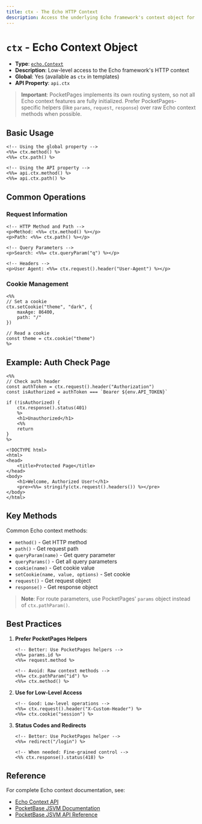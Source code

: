 ```yaml
---
title: ctx - The Echo HTTP Context
description: Access the underlying Echo framework's context object for low-level HTTP operations.
---
```


# `ctx` - Echo Context Object

- **Type**: [`echo.Context`](https://pocketbase.io/jsvm/interfaces/echo.Context.html)
- **Description**: Low-level access to the Echo framework's HTTP context
- **Global**: Yes (available as `ctx` in templates)
- **API Property**: `api.ctx`

> **Important**: PocketPages implements its own routing system, so not all Echo context features are fully initialized. Prefer PocketPages-specific helpers (like `params`, `request`, `response`) over raw Echo context methods when possible.

## Basic Usage

```ejs
<!-- Using the global property -->
<%%= ctx.method() %>
<%%= ctx.path() %>

<!-- Using the API property -->
<%%= api.ctx.method() %>
<%%= api.ctx.path() %>
```

## Common Operations

### Request Information

```ejs
<!-- HTTP Method and Path -->
<p>Method: <%%= ctx.method() %></p>
<p>Path: <%%= ctx.path() %></p>

<!-- Query Parameters -->
<p>Search: <%%= ctx.queryParam("q") %></p>

<!-- Headers -->
<p>User Agent: <%%= ctx.request().header("User-Agent") %></p>
```

### Cookie Management

```ejs
<%%
// Set a cookie
ctx.setCookie("theme", "dark", {
    maxAge: 86400,
    path: "/"
})

// Read a cookie
const theme = ctx.cookie("theme")
%>
```

## Example: Auth Check Page

```ejs
<%%
// Check auth header
const authToken = ctx.request().header("Authorization")
const isAuthorized = authToken === `Bearer ${env.API_TOKEN}`

if (!isAuthorized) {
    ctx.response().status(401)
    %>
    <h1>Unauthorized</h1>
    <%%
    return
}
%>

<!DOCTYPE html>
<html>
<head>
    <title>Protected Page</title>
</head>
<body>
    <h1>Welcome, Authorized User!</h1>
    <pre><%%= stringify(ctx.request().headers()) %></pre>
</body>
</html>
```

## Key Methods

Common Echo context methods:

- `method()` - Get HTTP method
- `path()` - Get request path
- `queryParam(name)` - Get query parameter
- `queryParams()` - Get all query parameters
- `cookie(name)` - Get cookie value
- `setCookie(name, value, options)` - Set cookie
- `request()` - Get request object
- `response()` - Get response object

> **Note**: For route parameters, use PocketPages' `params` object instead of `ctx.pathParam()`.

## Best Practices

1. **Prefer PocketPages Helpers**

   ```ejs
   <!-- Better: Use PocketPages helpers -->
   <%%= params.id %>
   <%%= request.method %>

   <!-- Avoid: Raw context methods -->
   <%%= ctx.pathParam("id") %>
   <%%= ctx.method() %>
   ```

2. **Use for Low-Level Access**

   ```ejs
   <!-- Good: Low-level operations -->
   <%%= ctx.request().header("X-Custom-Header") %>
   <%%= ctx.cookie("session") %>
   ```

3. **Status Codes and Redirects**

   ```ejs
   <!-- Better: Use PocketPages helper -->
   <%%= redirect("/login") %>

   <!-- When needed: Fine-grained control -->
   <%% ctx.response().status(418) %>
   ```

## Reference

For complete Echo context documentation, see:

- [Echo Context API](https://pocketbase.io/jsvm/interfaces/echo.Context.html)
- [PocketBase JSVM Documentation](https://pocketbase.io/docs/js-overview/)
- [PocketBase JSVM API Reference](https://pocketbase.io/jsvm/index.html)
